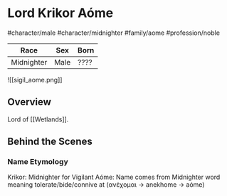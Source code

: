 # Lord Krikor Aóme
#character/male #character/midnighter #family/aome #profession/noble

Race | Sex | Born
-----|-----|-----
Midnighter | Male | ????

![[sigil_aome.png]]

## Overview
Lord of [[Wetlands]].

## Behind the Scenes
### Name Etymology
Krikor: Midnighter for Vigilant
Aóme: Name comes from Midnighter word meaning tolerate/bide/connive at (ανέχομαι -> anekhome -> aóme)